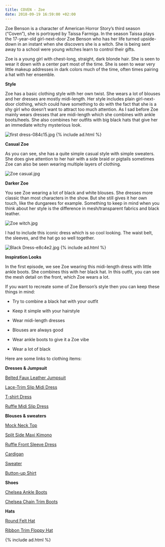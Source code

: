 ```yaml
---
title: COVEN - Zoe
date: 2018-09-19 16:59:00 +02:00
---
```


Zoe Benson is a character of American Horror Story’s third season (“Coven”), she is portrayed by Taissa Farmiga. In the season Taissa plays the 17-year-old girl-next-door Zoe Benson who has her life turned upside-down in an instant when she discovers she is a witch. She is being sent away to a school were young witches learn to control their gifts.

Zoe is a young girl with chest-long, straight, dark blonde hair. She is seen to wear it down with a center part most of the time. She is seen to wear very little makeup addresses in dark colors much of the time, often times pairing a hat with her ensemble.

**Style**

Zoe has a basic clothing style with her own twist. She wears a lot of blouses and her dresses are mostly midi-length. Her style includes plain girl-next-door clothing, which could have something to do with the fact that she is a shy girl who doesn’t want to attract too much attention. As I sad before Zoe mainly wears dresses that are midi-length which she combines with ankle boots/heels. She also combines her outfits with big black hats that give her an immediate witchy mysterious look.

![first dress-084c15.jpg](/uploads/first%20dress-084c15.jpg)
{% include ad.html %}

**Casual Zoe**

As you can see, she has a quite simple casual style with simple sweaters. She does give attention to her hair with a side braid or pigtails sometimes Zoe can also be seen wearing multiple layers of clothing.

![Zoe casual.jpg](/uploads/Zoe%20casual.jpg)

**Darker Zoe**

You see Zoe wearing a lot of black and white blouses. She dresses more classic than most characters in the show. But she still gives it her own touch, like the dungarees for example. Something to keep in mind when you think about her style is the difference in mesh/transparent fabrics and black leather.

![Zoe witch.jpg](/uploads/Zoe%20witch.jpg)

I had to include this iconic dress which is so cool looking. The waist belt, the sleeves, and the hat go so well together.

![Black Dress-e8c4e2.jpg](/uploads/Black%20Dress-e8c4e2.jpg)
{% include ad.html %}

**Inspiration Looks**

In the first episode, we see Zoe wearing this midi-length dress with little ankle boots. She combines this with her black hat. In this outfit, you can see the mesh detail on the front, which Zoe wears a lot.

If you want to recreate some of Zoe Benson’s style then you can keep these things in mind:

* Try to combine a black hat with your outfit

* Keep it simple with your hairstyle

* Wear midi-length dresses

* Blouses are always good

* Wear ankle boots to give it a Zoe vibe

* Wear a lot of black

Here are some links to clothing items:

**Dresses & Jumpsuit**

[Belted Faux Leather Jumpsuit](https://www.urbanoutfitters.com/shop/dahli-tatum-belted-faux-leather-jumpsuit?category=dresses&color=001)

[Lace-Trim Slip Midi Dress](https://www.urbanoutfitters.com/shop/uo-lace-trim-slip-midi-dress?category=dresses&color=009)

[T-shirt Dress](https://www.monki.com/en_eur/clothing/dresses/product.soft-t-shirt-dress-black-magic.0647687001.html)

[Ruffle Midi Slip Dress](http://eu.topshop.com/en/tseu/product/clothing-485092/dresses-485107/ruffle-midi-slip-dress-7900865)

**Blouses & sweaters**

[Mock Neck Top](https://www.urbanoutfitters.com/shop/uo-maggie-mock-neck-top?category=womens-tops&color=010)

[Split Side Maxi Kimono](https://nl.boohoo.com/split-side-maxi-kimono/DZZ14568.html?color=105)

[Ruffle Front Sleeve Dress](https://nl.boohoo.com/-ruffle-front-full-sleeve-blouse/DZZ24285.html?color=105)

[Cardigan](https://www.urbanoutfitters.com/shop/uo-blake-cardigan?category=sweaters-cardigans-for-women&color=006)

[Sweater](https://nl.boohoo.com/plus-roll-neck-tipped-tie-sleeve-jumper/PZZ83638.html)

[Button-up Shirt](https://www.monki.com/en_eur/clothing/tops/shirts-and-blouses/product.classic-button-up-shirt-white-light.0628346034.html)

**Shoes**

[Chelsea Ankle Boots](https://nl.boohoo.com/zip-trim-chelsea-ankle-boots/DZZ44469.html?color=197)

[Chelsea Chain Trim Boots](https://nl.boohoo.com/double-strap-chelsea-cut-work-chain-trim-boots/DZZ20411.html)

**Hats**

[Round Felt Hat](https://lt45.net/c/?si=12810&li=1561444&wi=304271&ws=&dl=solid-color-felt-floppy-hat-p_199387.html)

[Ribbon Trim Floppy Hat](https://nl.boohoo.com/maisy-ribbon-trim-floppy-hat/DZZ19316.html)

{% include ad.html %}